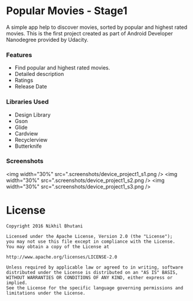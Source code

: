# Popular Movies - Stage1 

A simple app help to discover movies, sorted by popular and highest rated movies.
This is the first project created as part of Android Developer Nanodegree provided by Udacity.

### Features

- Find popular and highest rated movies.
- Detailed description
- Ratings
- Release Date

### Libraries Used

- Design Library
- Gson
- Glide
- Cardview
- Recyclerview
- Butterknife

### Screenshots
<img width="30%" src=".screenshots/device_project1_s1.png />
<img width="30%" src=".screenshots/device_project1_s2.png />
<img width="30%" src=".screenshots/device_project1_s3.png />

# License

    Copyright 2016 Nikhil Bhutani

    Licensed under the Apache License, Version 2.0 (the "License");
    you may not use this file except in compliance with the License.
    You may obtain a copy of the License at

    http://www.apache.org/licenses/LICENSE-2.0

    Unless required by applicable law or agreed to in writing, software
    distributed under the License is distributed on an "AS IS" BASIS,
    WITHOUT WARRANTIES OR CONDITIONS OF ANY KIND, either express or implied.
    See the License for the specific language governing permissions and
    limitations under the License.
